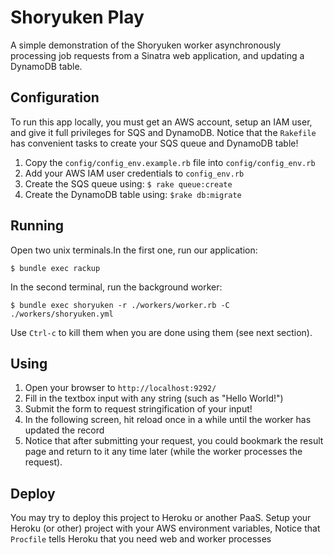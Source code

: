 # Shoryuken Play

A simple demonstration of the Shoryuken worker asynchronously processing job
requests from a Sinatra web application, and updating a DynamoDB table.

## Configuration

To run this app locally, you must get an AWS account, setup an IAM user, and
give it full privileges for SQS and DynamoDB. Notice that the `Rakefile` has
convenient tasks to create your SQS queue and DynamoDB table!

1. Copy the `config/config_env.example.rb` file into `config/config_env.rb`
2. Add your AWS IAM user credentials to `config_env.rb`
3. Create the SQS queue using: `$ rake queue:create`
4. Create the DynamoDB table using: `$rake db:migrate`

## Running

Open two unix terminals.In the first one, run our application:
```
$ bundle exec rackup
```

In the second terminal, run the background worker:
```
$ bundle exec shoryuken -r ./workers/worker.rb -C ./workers/shoryuken.yml
```

Use `Ctrl-c` to kill them when you are done using them (see next section).

## Using

1. Open your browser to `http://localhost:9292/`
2. Fill in the textbox input with any string (such as "Hello World!")
3. Submit the form to request stringification of your input!
4. In the following screen, hit reload once in a while until the worker has
updated the record
5. Notice that after submitting your request, you could bookmark the result page
and return to it any time later (while the worker processes the request).

## Deploy

You may try to deploy this project to Heroku or another PaaS. Setup your Heroku
(or other) project with your AWS environment variables, Notice that `Procfile`
tells Heroku that you need web and worker processes
